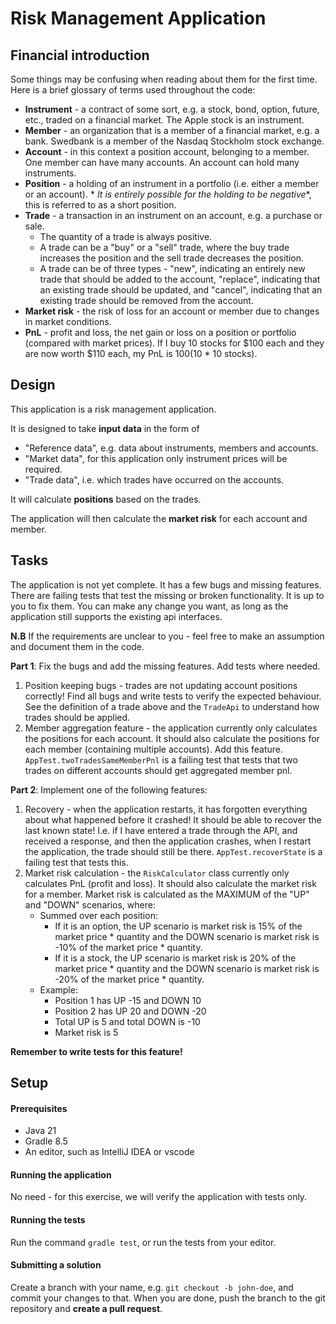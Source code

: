 # Risk Management Application

## Financial introduction

Some things may be confusing when reading about them for the first time. Here is a brief glossary of
terms used throughout the code:

* **Instrument** - a contract of some sort, e.g. a stock, bond, option, future, etc., traded on a
  financial market. The Apple stock is an instrument.
* **Member** - an organization that is a member of a financial market, e.g. a bank. Swedbank is a
  member of the Nasdaq Stockholm stock exchange.
* **Account** - in this context a position account, belonging to a member. One member can have many
  accounts. An account can hold many instruments.
* **Position** - a holding of an instrument in a portfolio (i.e. either a member or an account). *
  *It is entirely possible for the holding
  to be negative**, this is referred to as a short position.
* **Trade** - a transaction in an instrument on an account, e.g. a purchase or sale.
    * The quantity of a trade is always positive.
    * A trade can be a "buy" or a "sell" trade, where the buy trade increases the position and the
      sell trade decreases the position.
    * A trade can be of three types - "new", indicating an entirely new trade that should be added
      to
      the account, "replace", indicating that an existing trade should be updated, and "cancel",
      indicating that an existing trade should be removed from the account.
* **Market risk** - the risk of loss for an account or member due to changes in market conditions.
* **PnL** - profit and loss, the net gain or loss on a position or portfolio (compared with
  market prices). If I buy 10 stocks for $100 each and they are now worth $110 each, my PnL is
  $100 ($10 * 10 stocks).

## Design

This application is a risk management application.

It is designed to take **input data** in the form of

* "Reference data", e.g. data about instruments, members and accounts.
* "Market data", for this application only instrument prices will be required.
* "Trade data", i.e. which trades have occurred on the accounts.

It will calculate **positions** based on the trades.

The application will then calculate the **market risk** for each account and member.

## Tasks

The application is not yet complete. It has a few bugs and missing features. There are failing tests
that test the missing or broken functionality.
It is up to you to fix them. You can make any change you want, as long as the application still
supports the existing api
interfaces.

**N.B** If the requirements are unclear to you - feel free to make an assumption and document them
in the
code.

**Part 1**: Fix the bugs and add the missing features. Add tests where needed.

1. Position keeping bugs - trades are not updating account positions correctly! Find all bugs and
   write tests to verify the expected behaviour.
   See the definition of a trade above and the `TradeApi` to understand how trades should be
   applied.
2. Member aggregation feature - the application currently only calculates the positions for each
   account. It should also calculate the positions for each member (containing multiple accounts).
   Add this feature. `AppTest.twoTradesSameMemberPnl` is a failing test that tests that two trades
   on different accounts should get aggregated member pnl.

**Part 2**: Implement one of the following features:

1. Recovery - when the application restarts, it has forgotten everything about what happened
   before
   it crashed!
   It should be able to recover the last known state! I.e. if I have entered a trade through the
   API, and received a response, and then the application crashes, when I restart the application,
   the trade should still be there. `AppTest.recoverState` is a failing test that tests this.
2. Market risk calculation - the `RiskCalculator` class currently only calculates PnL (profit and
   loss). It should also calculate the market risk for a member. Market risk is calculated as the
   MAXIMUM of the "UP" and "DOWN" scenarios, where:
    * Summed over each position:
        * If it is an option, the UP scenario is market risk is 15% of the market price * quantity
          and the DOWN scenario is market risk is -10% of the market price * quantity.
        * If it is a stock, the UP scenario is market risk is 20% of the market price * quantity and
          the DOWN scenario is market risk is -20% of the market price * quantity.
    * Example:
        - Position 1 has UP -15 and DOWN 10
        - Position 2 has UP 20 and DOWN -20
        - Total UP is 5 and total DOWN is -10
        - Market risk is 5

**Remember to write tests for this feature!**

## Setup

#### Prerequisites

- Java 21
- Gradle 8.5
- An editor, such as IntelliJ IDEA or vscode

#### Running the application

No need - for this exercise, we will verify the application with tests only.

#### Running the tests

Run the command `gradle test`, or run the tests from your editor.

#### Submitting a solution

Create a branch with your name, e.g. `git checkout -b john-doe`, and commit your changes to that.
When you are done, push the branch to the git repository and **create a pull request**.